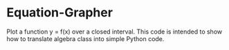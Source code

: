 # Equation-Grapher
Plot a function y = f(x) over a closed interval.
This code is intended to show how to translate algebra class into simple Python code.
